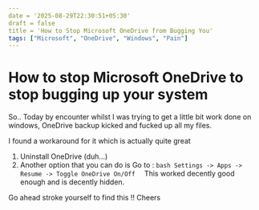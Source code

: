 ```yaml
---
date = '2025-08-29T22:30:51+05:30'
draft = false
title = 'How to Stop Microsoft OneDrive from Bugging You'
tags: ["Microsoft", "OneDrive", "Windows", "Pain"]
---
```


# How to stop Microsoft OneDrive to stop bugging up your system

So.. Today by encounter whilst I was trying to get a little bit work done on windows, OneDrive backup kicked and fucked up all my files.

I found a workaround for it which is actually quite great

1. Uninstall OneDrive (duh...)
2. Another option that you can do is
   Go to :
   `bash
Settings -> Apps -> Resume -> Toggle OneDrive On/Off 
`
   This worked decently good enough and is decently hidden.

Go ahead stroke yourself to find this !! Cheers

